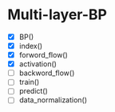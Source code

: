 # Multi-layer-BP
- [x] BP()
- [x] index()
- [x] forword_flow()
- [x] activation()
- [ ] backword_flow()
- [ ] train()
- [ ] predict()
- [ ] data_normalization()
